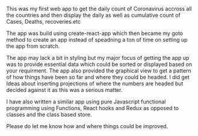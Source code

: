 This was my first web app to get the daily count of Coronavirus accross all the countries and then display the daily as well as cumulative count of Cases, Deaths, recoveries.etc

The app was build using create-react-app which then became my goto method to create an app instead of speadning a ton of time on setting up the app from scratch.

The app may lack a bit in styling but my major focus of getting the app up was to provide essential data which could be sorted or displayed based on your requirment. The app also provided the graphical view to get a pattern of how things have been so far and where they could be headed. I did get Ideas about inserting projections of where the numbers are headed but decided against it as this was a serious matter.

I have also written a similar app using pure Javascript functional programming using Functions, React hooks and Redux as opposed to classes and the class based store.

Please do let me know how and where things could be improved.
